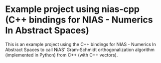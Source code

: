 # Example project using nias-cpp (C++ bindings for NIAS - Numerics In Abstract Spaces)

This is an example project using the C++ bindings for NIAS - Numerics In Abstract Spaces to call NiAS' Gram-Schmidt orthogonalization algorithm (implemented in Python) from C++ (with C++ vectors).

